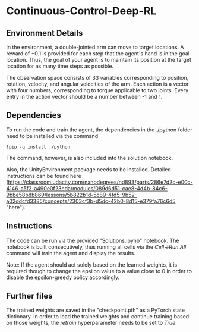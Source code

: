 # Continuous-Control-Deep-RL

## Environment Details

In the environment, a double-jointed arm can move to target locations. A reward of +0.1 is provided for each step that the agent's hand is in the goal location. Thus, the goal of your agent is to maintain its position at the target location for as many time steps as possible.

The observation space consists of 33 variables corresponding to position, rotation, velocity, and angular velocities of the arm. Each action is a vector with four numbers, corresponding to torque applicable to two joints. Every entry in the action vector should be a number between -1 and 1.

## Dependencies

To run the code and train the agent, the dependencies in the ./python folder need to be installed via the command

```
!pip -q install ./python
```

The command, however, is also included into the solution notebook.


Also, the UnityEnvironment package needs to be installed. Detailed instructions can be found here (https://classroom.udacity.com/nanodegrees/nd893/parts/286e7d2c-e00c-4146-a5f2-a490e0f23eda/modules/089d6d51-cae8-4d4b-84c6-9bbe58b8b869/lessons/5b822b1d-5c89-4fd5-9b52-a02ddcfd3385/concepts/2303cf3b-d5dc-42b0-8d15-e379fa76c6d5 "here").

## Instructions

The code can be run via the provided "Solutions.ipynb" notebook. The notebook is built consecutively, thus running all cells via the _Cell->Run All_ command will train the agent and display the results.

Note: If the agent should act solely based on the learned weights, it is required though to change the epsilon value to a value close to 0 in order to disable the epsilon-greedy policy accordingly.

## Further files

The trained weights are saved in the "checkpoint.pth" as a PyTorch state dictionary. In order to load the trained weights and continue training based on those weights, the _retrain_ hyperparameter needs to be set to _True_.
